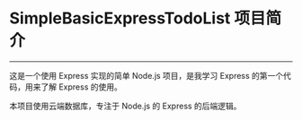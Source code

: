 # SimpleBasicExpressTodoList 项目简介
---
这是一个使用 Express 实现的简单 Node.js 项目，是我学习 Express 的第一个代码，用来了解 Express 的使用。

本项目使用云端数据库，专注于 Node.js 的 Express 的后端逻辑。